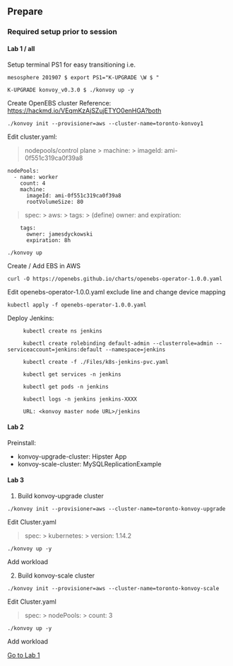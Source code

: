 ## Prepare

### Required setup prior to session

#### Lab 1 / all

Setup terminal PS1 for easy transitioning
i.e.
```
mesosphere 201907 $ export PS1="K-UPGRADE \W $ "
```

```
K-UPGRADE konvoy_v0.3.0 $ ./konvoy up -y
```

Create OpenEBS cluster
Reference: https://hackmd.io/VEqmKzAjSZujETYO0enHGA?both

```
./konvoy init --provisioner=aws --cluster-name=toronto-konvoy1
```

Edit cluster.yaml:
 > nodepools/control plane > machine: > imageId: ami-0f551c319ca0f39a8
```
nodePools:
  - name: worker
    count: 4
    machine:
      imageId: ami-0f551c319ca0f39a8
      rootVolumeSize: 80
```

 > spec: > aws: > tags: > (define) owner: and expiration:
```
    tags:
      owner: jamesdyckowski
      expiration: 8h
```

```
./konvoy up
```

Create / Add EBS in AWS


```
curl -O https://openebs.github.io/charts/openebs-operator-1.0.0.yaml
```

Edit openebs-operator-1.0.0.yaml
 exclude line and change device mapping

 ```
kubectl apply -f openebs-operator-1.0.0.yaml
```

Deploy Jenkins:
```
     kubectl create ns jenkins

     kubectl create rolebinding default-admin --clusterrole=admin --serviceaccount=jenkins:default --namespace=jenkins

     kubectl create -f ./Files/k8s-jenkins-pvc.yaml

     kubectl get services -n jenkins

     kubectl get pods -n jenkins

     kubectl logs -n jenkins jenkins-XXXX

     URL: <konvoy master node URL>/jenkins
```

#### Lab 2

Preinstall:
- konvoy-upgrade-cluster: Hipster App
- konvoy-scale-cluster: MySQLReplicationExample

#### Lab 3

1. Build konvoy-upgrade cluster
```
./konvoy init --provisioner=aws --cluster-name=toronto-konvoy-upgrade
```

Edit Cluster.yaml
 > spec: > kubernetes: > version: 1.14.2

```
./konvoy up -y
```

Add workload

2. Build konvoy-scale cluster
```
./konvoy init --provisioner=aws --cluster-name=toronto-konvoy-scale
```

Edit Cluster.yaml
 > spec: > nodePools: > count: 3

```
./konvoy up -y
```

Add workload

[Go to Lab 1](https://github.com/jdyver/konvoy-k8s-seminar/tree/master/Lab1)
